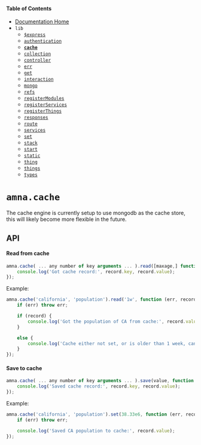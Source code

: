 <!-- -toc- -->
#### Table of Contents

- [Documentation Home](../../../../#documentation)
- `lib`
    - [`$express`](../../docs/lib/$express.md#amnaexpress)
    - [`authentication`](../../docs/lib/authentication.md#amnaauthentication)
    - **[`cache`](../../docs/lib/cache.md#amnacache)**
    - [`collection`](../../docs/lib/collection.md#amnacollection)
    - [`controller`](../../docs/lib/controller.md#amnacontroller)
    - [`err`](../../docs/lib/err.md#amnaerr)
    - [`get`](../../docs/lib/get.md#amnaget)
    - [`interaction`](../../docs/lib/interaction.md#amnainteraction)
    - [`mongo`](../../docs/lib/mongo.md#amnamongo)
    - [`refs`](../../docs/lib/refs.md#amnarefs)
    - [`registerModules`](../../docs/lib/registerModules.md#amnaregistermodules)
    - [`registerServices`](../../docs/lib/registerServices.md#amnaregisterservices)
    - [`registerThings`](../../docs/lib/registerThings.md#amnaregisterthings)
    - [`responses`](../../docs/lib/responses.md#amnaresponses)
    - [`route`](../../docs/lib/route.md#amnaroute)
    - [`services`](../../docs/lib/services.md#amnaservices)
    - [`set`](../../docs/lib/set.md#amnaset)
    - [`stack`](../../docs/lib/stack.md#amnastack)
    - [`start`](../../docs/lib/start.md#amnastart)
    - [`static`](../../docs/lib/static.md#amnastatic)
    - [`thing`](../../docs/lib/thing.md#amnathing)
    - [`things`](../../docs/lib/things.md#amnathings)
    - [`types`](../../docs/lib/types.md#amnatypes)

<!-- - -->

<!-- -title- -->
# `amna.cache`

<!-- - -->

The cache engine is currently setup to use mongodb as the cache store, this will likely become more flexible in the future.

## API

#### Read from cache

```JavaScript
amna.cache( ... any number of key arguments ... ).read([maxage,] function (err, record) {
    console.log('Got cache record:', record.key, record.value);
});
```

Example:

```JavaScript
amna.cache('california', 'population').read('1w', function (err, record) {
    if (err) throw err;

    if (record) {
        console.log('Got the population of CA from cache:', record.value);
    }

    else {
        console.log('Cache either not set, or is older than 1 week, cannot be trusted.');
    }
});
```

#### Save to cache

```JavaScript
amna.cache( ... any number of key arguments ... ).save(value, function (err, record) {
    console.log('Saved cache record:', record.key, record.value);
});
```

Example:

```JavaScript
amna.cache('california', 'population').set(38.33e6, function (err, record) {
    if (err) throw err;

    console.log('Saved CA population to cache:', record.value);
});
```
